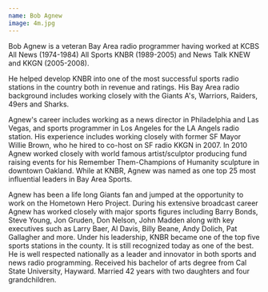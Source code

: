 ```yaml
---
name: Bob Agnew
image: 4m.jpg
---
```


Bob Agnew is a veteran Bay Area radio programmer having worked at KCBS All News (1974-1984) All Sports KNBR (1989-2005) and News Talk KNEW and KKGN (2005-2008).

He helped develop KNBR into one of the most successful sports radio stations in the country both in revenue and ratings. His Bay Area radio background includes working closely with the Giants A's, Warriors, Raiders, 49ers and Sharks.

Agnew's career includes working as a news director in Philadelphia and Las Vegas, and sports programmer in Los Angeles for the LA Angels radio station. His experience includes working closely with former SF Mayor Willie Brown, who he hired to co-host on SF radio KKGN in 2007. In 2010 Agnew worked closely with world famous artist/sculptor producing fund raising events for his Remember Them-Champions of Humanity sculpture in downtown Oakland. While at KNBR, Agnew was named as one top 25 most influential leaders in Bay Area Sports.

Agnew has been a life long Giants fan and jumped at the opportunity to work on the Hometown Hero Project. During his extensive broadcast career Agnew has worked closely with major sports figures including Barry Bonds, Steve Young, Jon Gruden, Don Nelson, John Madden along with key executives such as Larry Baer, Al Davis, Billy Beane, Andy Dolich, Pat Gallagher and more. Under his leadership, KNBR became one of the top five sports stations in the county. It is still recognized today as one of the best. He is well respected nationally as a leader and innovator in both sports and news radio programming. Received his bachelor of arts degree from Cal State University, Hayward. Married 42 years with two daughters and four grandchildren.
